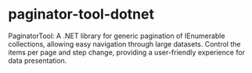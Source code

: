 # paginator-tool-dotnet
 PaginatorTool: A .NET library for generic pagination of IEnumerable collections, allowing easy navigation through large datasets. Control the items per page and step change, providing a user-friendly experience for data presentation.
